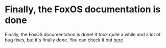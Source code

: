 # Finally, the FoxOS documentation is done

Finally, the FoxOS documentation is done! It took quite a while and a lot of bug fixes, but it's finally done. You can check it out [here](https://theultimatefoxos.dev/docs)
